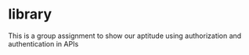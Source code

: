 # library
This is a group assignment to show our aptitude using authorization and authentication in APIs
